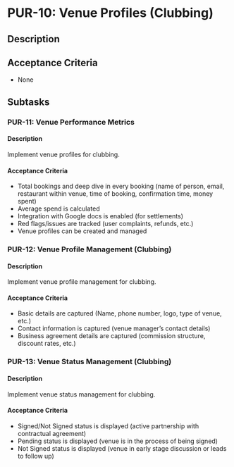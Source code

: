 # PUR-10: Venue Profiles (Clubbing)

## Description


## Acceptance Criteria
- None

## Subtasks
### PUR-11: Venue Performance Metrics
#### Description
Implement venue profiles for clubbing.

#### Acceptance Criteria
- Total bookings and deep dive in every booking (name of person, email, restaurant within venue, time of booking, confirmation time, money spent)
- Average spend is calculated
- Integration with Google docs is enabled (for settlements)
- Red flags/issues are tracked (user complaints, refunds, etc.)
- Venue profiles can be created and managed

### PUR-12: Venue Profile Management (Clubbing)
#### Description
Implement venue profile management for clubbing.

#### Acceptance Criteria
- Basic details are captured (Name, phone number, logo, type of venue, etc.)
- Contact information is captured (venue manager’s contact details)
- Business agreement details are captured (commission structure, discount rates, etc.)

### PUR-13: Venue Status Management (Clubbing)
#### Description
Implement venue status management for clubbing.

#### Acceptance Criteria
- Signed/Not Signed status is displayed (active partnership with contractual agreement)
- Pending status is displayed (venue is in the process of being signed)
- Not Signed status is displayed (venue in early stage discussion or leads to follow up)

